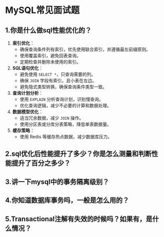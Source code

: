 # MySQL常见面试题
## 1.你是什么做sql性能优化的？
1. **索引优化**：  
   - 确保查询条件列有索引，优先使用联合索引，并遵循最左前缀原则。  
   - 使用覆盖索引，避免回表查询。  
   - 定期检查并删除未使用的索引。
2. **SQL语句优化**：  
   - 避免使用 `SELECT *`，只查询需要的列。  
   - 确保 `JOIN` 字段有索引，且小表在左边。  
   - 避免隐式类型转换，确保查询条件类型一致。
3. **查询计划分析**：  
   - 使用 `EXPLAIN` 分析查询计划，识别慢查询。  
   - 优化查询逻辑，减少不必要的计算和数据处理。
4. **数据模型优化**：  
   - 适当冗余数据，减少 `JOIN` 操作。  
   - 使用分区表或分库分表策略，降低单表数据量。
5. **缓存策略**：  
   - 使用 Redis 等缓存热点数据，减少数据库压力。
## 2.sql优化后性能提升了多少？你是怎么测量和判断性能提升了百分之多少？

## 3.讲一下mysql中的事务隔离级别？

## 4.你知道数据库事务吗，一般是怎么用的？

## 5.Transactional注解有失效的时候吗？如果有，是什么情况？

## 